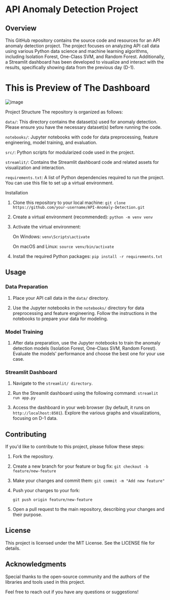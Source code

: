 # API Anomaly Detection Project

## Overview

This GitHub repository contains the source code and resources for an API anomaly detection project. The project focuses on analyzing API call data using various Python data science and machine learning algorithms, including Isolation Forest, One-Class SVM, and Random Forest. Additionally, a Streamlit dashboard has been developed to visualize and interact with the results, specifically showing data from the previous day (D-1).

# This is Preview of The Dashboard
![image](https://github.com/Prime-AI28/API-Anomaly-Detector/assets/67257584/7dbf48a0-1eb5-4667-a781-44c177facf9c)


Project Structure
The repository is organized as follows:

`data/`: This directory contains the dataset(s) used for anomaly detection. Please ensure you have the necessary dataset(s) before running the code.

`notebooks/`: Jupyter notebooks with code for data preprocessing, feature engineering, model training, and evaluation.

`src/`: Python scripts for modularized code used in the project.

`streamlit/`: Contains the Streamlit dashboard code and related assets for visualization and interaction.

`requirements.txt`: A list of Python dependencies required to run the project. You can use this file to set up a virtual environment.

Installation
1. Clone this repository to your local machine:
    ```git clone https://github.com/your-username/API-Anomaly-Detection.git```

2. Create a virtual environment (recommended):
    ```python -m venv venv```

3. Activate the virtual environment:

    On Windows:
        ```venv\Scripts\activate```
   
    On macOS and Linux:
        ```source venv/bin/activate```

5. Install the required Python packages:
    ```pip install -r requirements.txt```

## Usage

### Data Preparation

1. Place your API call data in the `data/` directory.

2. Use the Jupyter notebooks in the `notebooks/` directory for data preprocessing and feature engineering. Follow the instructions in the notebooks to prepare your data for modeling.

### Model Training
1. After data preparation, use the Jupyter notebooks to train the anomaly detection models (Isolation Forest, One-Class SVM, Random Forest). Evaluate the models' performance and choose the best one for your use case.

### Streamlit Dashboard
1. Navigate to the `streamlit/ directory`.

2. Run the Streamlit dashboard using the following command:
    ```streamlit run app.py```
3. Access the dashboard in your web browser (by default, it runs on `http://localhost:8501`). Explore the various graphs and visualizations, focusing on D-1 data.

## Contributing
If you'd like to contribute to this project, please follow these steps:

1. Fork the repository.

2. Create a new branch for your feature or bug fix:
    ```git checkout -b feature/new-feature```

3. Make your changes and commit them:
    ```git commit -m "Add new feature"```

4. Push your changes to your fork:

    ```git push origin feature/new-feature```

5. Open a pull request to the main repository, describing your changes and their purpose.

## License
This project is licensed under the MIT License. See the LICENSE file for details.

## Acknowledgments
Special thanks to the open-source community and the authors of the libraries and tools used in this project.

Feel free to reach out if you have any questions or suggestions!
